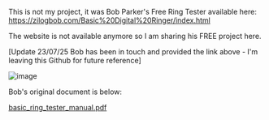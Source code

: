 This is not my project, it was Bob Parker's Free Ring Tester available here: https://zilogbob.com/Basic%20Digital%20Ringer/index.html

The website is not available anymore so I am sharing his FREE project here. 

[Update 23/07/25 Bob has been in touch and provided the link above - I'm leaving this Github for future reference]

![image](https://github.com/user-attachments/assets/71e758af-dc57-4628-8ec0-333270e8c0ce)


Bob's original document is below:

[basic_ring_tester_manual.pdf](https://github.com/user-attachments/files/20708708/basic_ring_tester_manual.pdf)

